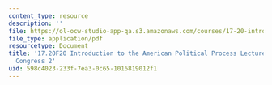 ```yaml
---
content_type: resource
description: ''
file: https://ol-ocw-studio-app-qa.s3.amazonaws.com/courses/17-20-introduction-to-the-american-political-process-fall-2020/598c4023233f7ea30c651016819012f1_MIT17_20F20_lec9.pdf
file_type: application/pdf
resourcetype: Document
title: '17.20F20 Introduction to the American Political Process Lecture Slides 9:
  Congress 2'
uid: 598c4023-233f-7ea3-0c65-1016819012f1
---
```

